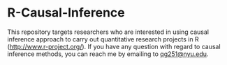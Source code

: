 R-Causal-Inference
==================

This repository targets researchers who are interested in using causal inference approach to carry out quantitative 
research projects in R (http://www.r-project.org/). If you have any question with regard to causal inference methods, you can reach me by emailing to qg251@nyu.edu. 
